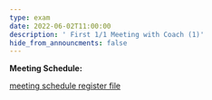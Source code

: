 ```yaml
---
type: exam
date: 2022-06-02T11:00:00
description: ' First 1/1 Meeting with Coach (1)'
hide_from_announcments: false
---
```


**Meeting Schedule:**

[meeting schedule register file](https://docs.google.com/spreadsheets/d/1EILIsPBt2Xpqat77PsvSj3Hjl9R_e5CjbJhPcRvMAOI/edit?usp=sharing)
